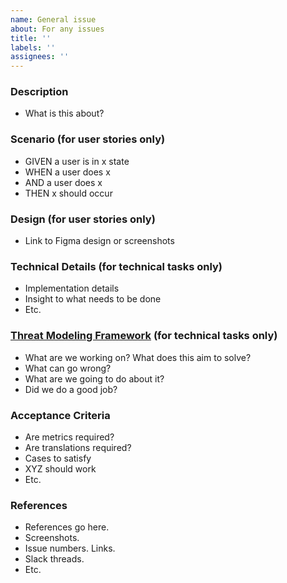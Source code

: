 ```yaml
---
name: General issue
about: For any issues
title: ''
labels: ''
assignees: ''
---
```


### **Description**

- What is this about?

### **Scenario (for user stories only)**

- GIVEN a user is in x state
- WHEN a user does x
- AND a user does x
- THEN x should occur

### **Design (for user stories only)**

- Link to Figma design or screenshots

### **Technical Details (for technical tasks only)**

- Implementation details
- Insight to what needs to be done
- Etc.

### **[Threat Modeling Framework](https://github.com/adamshostack/4QuestionFrame) (for technical tasks only)**

- What are we working on? What does this aim to solve?
- What can go wrong?
- What are we going to do about it?
- Did we do a good job?

### **Acceptance Criteria**

- Are metrics required?
- Are translations required?
- Cases to satisfy
- XYZ should work
- Etc.

### **References**

- References go here.
- Screenshots.
- Issue numbers. Links.
- Slack threads.
- Etc.
